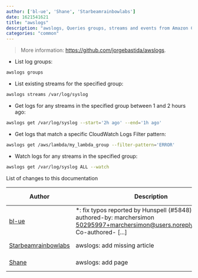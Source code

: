 ```yaml
---
author: ['bl-ue', 'Shane', 'Starbeamrainbowlabs']
date: 1621541621
title: "awslogs"
description: "awslogs, Queries groups, streams and events from Amazon CloudWatch logs."
categories: "common"
---
```

> More information: <https://github.com/jorgebastida/awslogs>.

- List log groups:

```bash
awslogs groups
```

- List existing streams for the specified group:

```bash
awslogs streams /var/log/syslog
```

- Get logs for any streams in the specified group between 1 and 2 hours ago:

```bash
awslogs get /var/log/syslog --start='2h ago' --end='1h ago'
```

- Get logs that match a specific CloudWatch Logs Filter pattern:

```bash
awslogs get /aws/lambda/my_lambda_group --filter-pattern='ERROR'
```

- Watch logs for any streams in the specified group:

```bash
awslogs get /var/log/syslog ALL --watch
```
List of changes to this documentation


Author | Description | ISO 8601 Date | GitHub link
------|-----|-----|-----
[bl-ue](mailto:54780737+bl-ue@users.noreply.github.com) | *: fix typos reported by Hunspell (#5848) Co-authored-by: marchersimon <50295997+marchersimon@users.noreply.github.com> Co-authored- [...] | 2021-05-20T22:13:41 | [8ebd171d6f00](https://github.com/tldr-pages/tldr/commit/8ebd171d6f001698709fefc02b1fd5cc9f3a99c4)
[Starbeamrainbowlabs](mailto:sbrl@starbeamrainbowlabs.com) | awslogs: add missing article | 2020-08-10T01:33:41 | [769555f8a70b](https://github.com/tldr-pages/tldr/commit/769555f8a70b8aeaeff05610ff9576862e98154b)
[Shane](mailto:shane@shanedowling.com) | awslogs: add page | 2020-08-10T01:33:41 | [1fdd0754d43a](https://github.com/tldr-pages/tldr/commit/1fdd0754d43aa551d288c90325583c3ce5b4b8b7)

